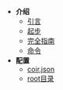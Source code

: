 - **介绍**
    - [引言](index.md)
    - [起步](start.md)
    - [完全指南](guide.md)
    - [命令](command.md)
- **配置**
    - [coir.json](coirJson.md)    
    - [root目录](rootdoc.md)